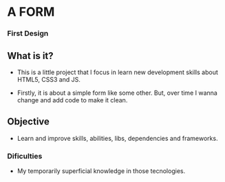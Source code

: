 # A FORM

### First Design


## What is it?
- This is a little project that I focus in learn new development skills about HTML5, CSS3 and JS.

- Firstly, it is about a simple form like some other. But, over time I wanna change and add code to make it clean.

## Objective
- Learn and improve skills, abilities, libs, dependencies and frameworks.

### Dificulties
- My temporarily superficial knowledge in those tecnologies.

